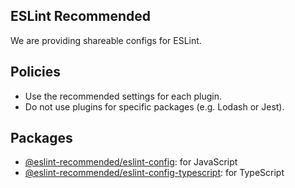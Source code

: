 ## ESLint Recommended

We are providing shareable configs for ESLint.

## Policies

- Use the recommended settings for each plugin.
- Do not use plugins for specific packages (e.g. Lodash or Jest).

## Packages

- [@eslint-recommended/eslint-config](https://github.com/eslint-recommended/eslint-config): for JavaScript
- [@eslint-recommended/eslint-config-typescript](https://github.com/eslint-recommended/eslint-config-typescript): for TypeScript
